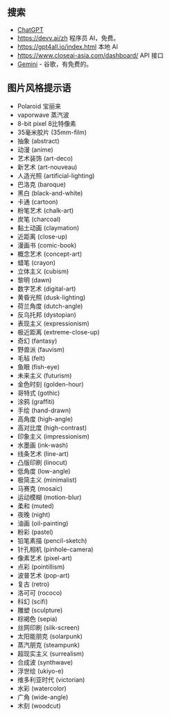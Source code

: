## 搜索

- [ChatGPT](https://chat.openai.com/)
- https://devv.ai/zh 程序员 AI，免费。
- https://gpt4all.io/index.html 本地 AI
- https://www.closeai-asia.com/dashboard/ API 接口
- [Gemini](https://ai.google.dev/) - 谷歌，有免费的。

## 图片风格提示语

* Polaroid 宝丽来
* vaporwave 蒸汽波
* 8-bit pixel 8比特像素
* 35毫米胶片 (35mm-film)
* 抽象 (abstract)
* 动漫 (anime)
* 艺术装饰 (art-deco)
* 新艺术 (art-nouveau)
* 人造光照 (artificial-lighting)
* 巴洛克 (baroque)
* 黑白 (black-and-white)
* 卡通 (cartoon)
* 粉笔艺术 (chalk-art)
* 炭笔 (charcoal)
* 黏土动画 (claymation)
* 近距离 (close-up)
* 漫画书 (comic-book)
* 概念艺术 (concept-art)
* 蜡笔 (crayon)
* 立体主义 (cubism)
* 黎明 (dawn)
* 数字艺术 (digital-art)
* 黄昏光照 (dusk-lighting)
* 荷兰角度 (dutch-angle)
* 反乌托邦 (dystopian)
* 表现主义 (expressionism)
* 极近距离 (extreme-close-up)
* 奇幻 (fantasy)
* 野兽派 (fauvism)
* 毛毡 (felt)
* 鱼眼 (fish-eye)
* 未来主义 (futurism)
* 金色时刻 (golden-hour)
* 哥特式 (gothic)
* 涂鸦 (graffiti)
* 手绘 (hand-drawn)
* 高角度 (high-angle)
* 高对比度 (high-contrast)
* 印象主义 (impressionism)
* 水墨画 (ink-wash)
* 线条艺术 (line-art)
* 凸版印刷 (linocut)
* 低角度 (low-angle)
* 极简主义 (minimalist)
* 马赛克 (mosaic)
* 运动模糊 (motion-blur)
* 柔和 (muted)
* 夜晚 (night)
* 油画 (oil-painting)
* 粉彩 (pastel)
* 铅笔素描 (pencil-sketch)
* 针孔相机 (pinhole-camera)
* 像素艺术 (pixel-art)
* 点彩 (pointillism)
* 波普艺术 (pop-art)
* 复古 (retro)
* 洛可可 (rococo)
* 科幻 (scifi)
* 雕塑 (sculpture)
* 棕褐色 (sepia)
* 丝网印刷 (silk-screen)
* 太阳能朋克 (solarpunk)
* 蒸汽朋克 (steampunk)
* 超现实主义 (surrealism)
* 合成波 (synthwave)
* 浮世绘 (ukiyo-e)
* 维多利亚时代 (victorian)
* 水彩 (watercolor)
* 广角 (wide-angle)
* 木刻 (woodcut)
